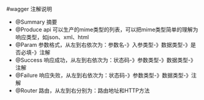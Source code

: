 #wagger 注解说明
* @Summary 摘要
* @Produce  api 可以生产的mime类型的列表，可以把mime类型简单的理解为响应类型，如json、xml、html
* @Param 参数格式，从左到右依次为：参数名-》入参类型-》数据类型-》是否必填-》注解
* @Success 响应成功，从左到右依次为：状态码-》参数类型-》数据类型-》注解
* @Failure 响应失败，从左到右依次为：状态码-》参数类型-》数据类型-》注解
* @Router 路由，从左到右分别为：路由地址和HTTP方法